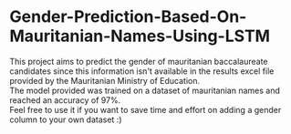 # Gender-Prediction-Based-On-Mauritanian-Names-Using-LSTM
This project aims to predict the gender of mauritanian baccalaureate candidates since this information isn't 
available in the results excel file provided by the Mauritanian Ministry of Education. \
The model provided was trained on a dataset of mauritanian names and reached an accuracy of 97%. \
Feel free to use it if you want to save time and effort on adding a gender column to your own dataset :) 
